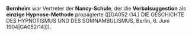
**Bernheim** war Vertreter der **Nancy-Schule**, der die **Verbalsuggestion** als **einzige Hypnose-Methode** propagierte ([[GA052 (14.) DIE GESCHICHTE DES HYPNOTISMUS UND DES SOMNAMBULISMUS, Berlin, 6. Juni 1904|GA052/14]]).
